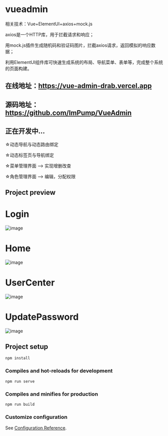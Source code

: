 # vueadmin
相关技术：Vue+ElementUI+axios+mock.js

axios是一个HTTP库，用于拦截请求和响应；

用mock.js插件生成随机码和验证码图片，拦截axios请求，返回模拟的响应数据；

利用ElementUI组件库可快速生成系统的布局、导航菜单、表单等，完成整个系统的页面构建。

## 在线地址：https://vue-admin-drab.vercel.app
## 源码地址：https://github.com/ImPump/VueAdmin

## 正在开发中...
☆动态导航与动态路由绑定

☆动态标签页与导航绑定

☆菜单管理界面 --> 实现增删改查

☆角色管理界面 --> 编辑，分配权限

## Project preview

# Login
![image](https://user-images.githubusercontent.com/71574640/153979814-38d7fe0e-d944-4a32-abe7-d81ad5230cf7.png)

# Home
![image](https://user-images.githubusercontent.com/71574640/153979775-3916df9e-51b5-4bfd-a1ba-f4edc0c5ce14.png)

# UserCenter
![image](https://user-images.githubusercontent.com/71574640/153992573-ff6eb231-8136-4a51-b132-cd13d5987413.png)

# UpdatePassword
![image](https://user-images.githubusercontent.com/71574640/153992640-89244e2d-cce1-4dcf-9e72-0cbbd5b45fa3.png)


## Project setup
```
npm install
```

### Compiles and hot-reloads for development
```
npm run serve
```

### Compiles and minifies for production
```
npm run build
```

### Customize configuration
See [Configuration Reference](https://cli.vuejs.org/config/).
